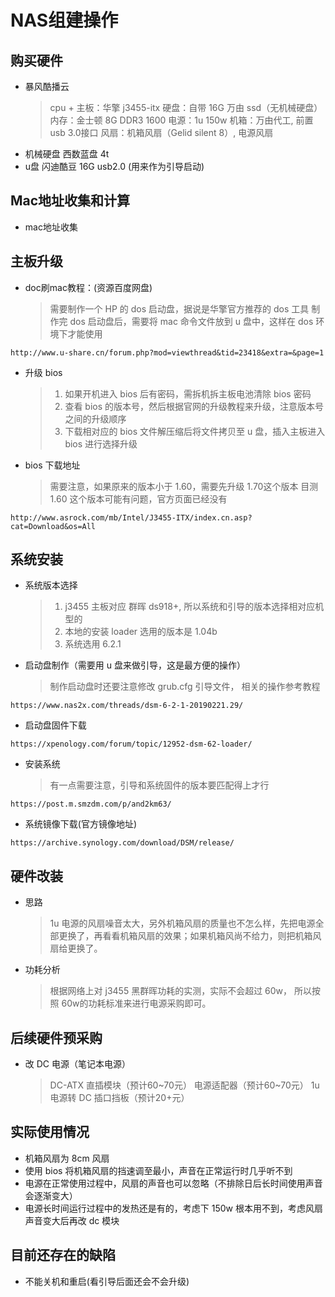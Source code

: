 # NAS组建操作

## 购买硬件
 - 暴风酷播云
   > cpu + 主板：华擎 j3455-itx
   > 硬盘：自带 16G 万由 ssd（无机械硬盘）
   > 内存：金士顿 8G DDR3 1600
   > 电源：1u 150w
   > 机箱：万由代工, 前置 usb 3.0接口
   > 风扇：机箱风扇（Gelid silent 8）, 电源风扇
 - 机械硬盘 西数蓝盘 4t
 - u盘 闪迪酷豆 16G usb2.0 (用来作为引导启动)

## Mac地址收集和计算
 - mac地址收集

## 主板升级
 - doc刷mac教程：(资源百度网盘)
    > 需要制作一个 HP 的 dos 启动盘，据说是华擎官方推荐的 dos 工具
    > 制作完 dos 启动盘后，需要将 mac 命令文件放到 u 盘中，这样在 dos 环境下才能使用
```shell
http://www.u-share.cn/forum.php?mod=viewthread&tid=23418&extra=&page=1
```
 - 升级 bios
    > 1. 如果开机进入 bios 后有密码，需拆机拆主板电池清除 bios 密码
    > 2. 查看 bios 的版本号，然后根据官网的升级教程来升级，注意版本号之间的升级顺序
    > 3. 下载相对应的 bios 文件解压缩后将文件拷贝至 u 盘，插入主板进入 bios 进行选择升级
 - bios 下载地址
    > 需要注意，如果原来的版本小于 1.60，需要先升级 1.70这个版本
    > 目测 1.60 这个版本可能有问题，官方页面已经没有
 ```shell
http://www.asrock.com/mb/Intel/J3455-ITX/index.cn.asp?cat=Download&os=All
 ```

## 系统安装
 - 系统版本选择
    > 1. j3455 主板对应 群晖 ds918+, 所以系统和引导的版本选择相对应机型的
    > 2. 本地的安装 loader 选用的版本是 1.04b
    > 3. 系统选用 6.2.1
 - 启动盘制作（需要用 u 盘来做引导，这是最方便的操作）
    > 制作启动盘时还要注意修改 grub.cfg 引导文件， 相关的操作参考教程
```shell
https://www.nas2x.com/threads/dsm-6-2-1-20190221.29/
```

 - 启动盘固件下载
```shell
https://xpenology.com/forum/topic/12952-dsm-62-loader/
```

 - 安装系统
    > 有一点需要注意，引导和系统固件的版本要匹配得上才行
```shell
https://post.m.smzdm.com/p/and2km63/
```

 - 系统镜像下载(官方镜像地址)
```shell
https://archive.synology.com/download/DSM/release/
```
## 硬件改装
 - 思路
     >1u 电源的风扇噪音太大，另外机箱风扇的质量也不怎么样，先把电源全部更换了，再看看机箱风扇的效果；如果机箱风尚不给力，则把机箱风扇给更换了。
 - 功耗分析
     > 根据网络上对 j3455 黑群晖功耗的实测，实际不会超过 60w， 所以按照 60w的功耗标准来进行电源采购即可。

## 后续硬件预采购
 - 改 DC 电源（笔记本电源）
   > DC-ATX 直插模块（预计60~70元）
   > 电源适配器（预计60~70元）
   > 1u 电源转 DC 插口挡板（预计20+元）

## 实际使用情况
 - 机箱风扇为 8cm 风扇
 - 使用 bios 将机箱风扇的挡速调至最小，声音在正常运行时几乎听不到
 - 电源在正常使用过程中，风扇的声音也可以忽略（不排除日后长时间使用声音会逐渐变大）
 - 电源长时间运行过程中的发热还是有的，考虑下 150w 根本用不到，考虑风扇声音变大后再改 dc 模块

## 目前还存在的缺陷
 - 不能关机和重启(看引导后面还会不会升级)